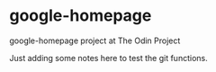 # google-homepage
google-homepage project at The Odin Project

Just adding some notes here to test the git functions.
